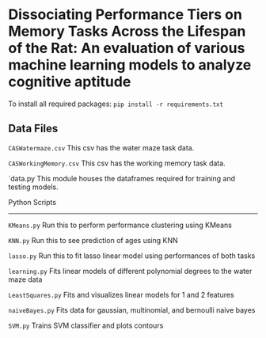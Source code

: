 # Dissociating Performance Tiers on Memory Tasks Across the Lifespan of the Rat: An evaluation of various machine learning models to analyze cognitive aptitude

To install all required packages:
`pip install -r requirements.txt`



Data Files
--------------


`CASWatermaze.csv`
This csv has the water maze task data.


`CASWorkingMemory.csv`
This csv has the working memory task data.


`data.py
This module houses the dataframes required for training and testing models.



Python Scripts
_________________


`KMeans.py` 
Run this to perform performance clustering using KMeans


`KNN.py` 
Run this to see prediction of ages using KNN


`lasso.py`
Run this to fit lasso linear model using performances of both tasks 


`learning.py` 
Fits linear models of different polynomial degrees to the water maze data


`LeastSquares.py` 
Fits and visualizes linear models for 1 and 2 features


`naiveBayes.py` 
Fits data for gaussian, multinomial, and bernoulli naive bayes


`SVM.py` 
Trains SVM classifier and plots contours
